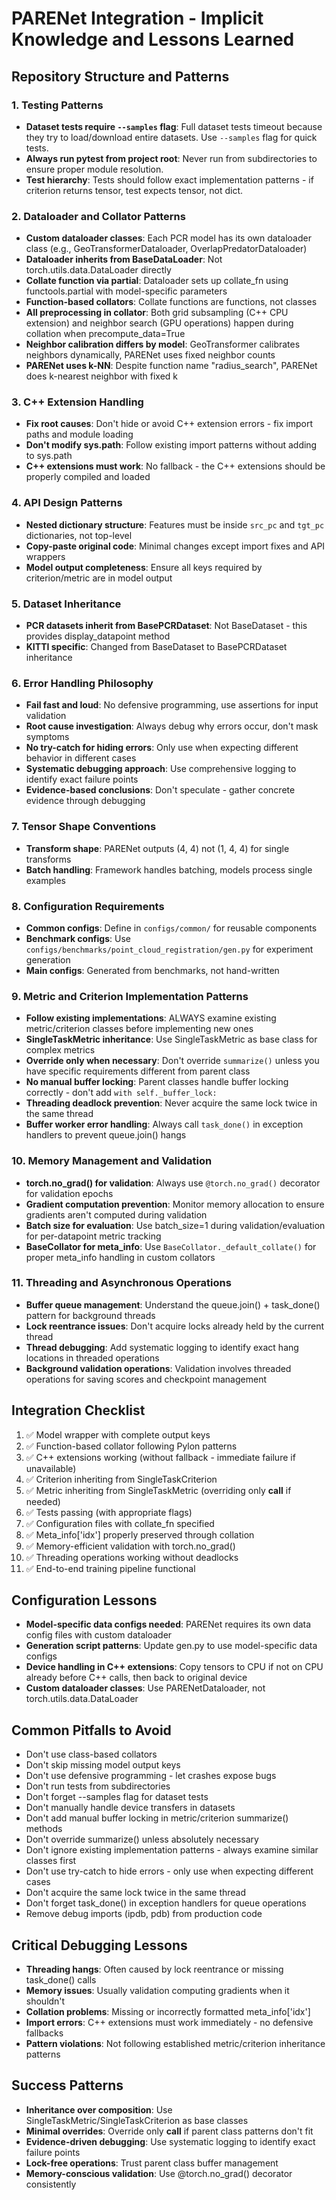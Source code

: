 # PARENet Integration - Implicit Knowledge and Lessons Learned

## Repository Structure and Patterns

### 1. Testing Patterns
- **Dataset tests require `--samples` flag**: Full dataset tests timeout because they try to load/download entire datasets. Use `--samples` flag for quick tests.
- **Always run pytest from project root**: Never run from subdirectories to ensure proper module resolution.
- **Test hierarchy**: Tests should follow exact implementation patterns - if criterion returns tensor, test expects tensor, not dict.

### 2. Dataloader and Collator Patterns
- **Custom dataloader classes**: Each PCR model has its own dataloader class (e.g., GeoTransformerDataloader, OverlapPredatorDataloader)
- **Dataloader inherits from BaseDataLoader**: Not torch.utils.data.DataLoader directly
- **Collate function via partial**: Dataloader sets up collate_fn using functools.partial with model-specific parameters
- **Function-based collators**: Collate functions are functions, not classes
- **All preprocessing in collator**: Both grid subsampling (C++ CPU extension) and neighbor search (GPU operations) happen during collation when precompute_data=True
- **Neighbor calibration differs by model**: GeoTransformer calibrates neighbors dynamically, PARENet uses fixed neighbor counts
- **PARENet uses k-NN**: Despite function name "radius_search", PARENet does k-nearest neighbor with fixed k

### 3. C++ Extension Handling
- **Fix root causes**: Don't hide or avoid C++ extension errors - fix import paths and module loading
- **Don't modify sys.path**: Follow existing import patterns without adding to sys.path
- **C++ extensions must work**: No fallback - the C++ extensions should be properly compiled and loaded

### 4. API Design Patterns
- **Nested dictionary structure**: Features must be inside `src_pc` and `tgt_pc` dictionaries, not top-level
- **Copy-paste original code**: Minimal changes except import fixes and API wrappers
- **Model output completeness**: Ensure all keys required by criterion/metric are in model output

### 5. Dataset Inheritance
- **PCR datasets inherit from BasePCRDataset**: Not BaseDataset - this provides display_datapoint method
- **KITTI specific**: Changed from BaseDataset to BasePCRDataset inheritance

### 6. Error Handling Philosophy
- **Fail fast and loud**: No defensive programming, use assertions for input validation
- **Root cause investigation**: Always debug why errors occur, don't mask symptoms
- **No try-catch for hiding errors**: Only use when expecting different behavior in different cases
- **Systematic debugging approach**: Use comprehensive logging to identify exact failure points
- **Evidence-based conclusions**: Don't speculate - gather concrete evidence through debugging

### 7. Tensor Shape Conventions
- **Transform shape**: PARENet outputs (4, 4) not (1, 4, 4) for single transforms
- **Batch handling**: Framework handles batching, models process single examples

### 8. Configuration Requirements
- **Common configs**: Define in `configs/common/` for reusable components
- **Benchmark configs**: Use `configs/benchmarks/point_cloud_registration/gen.py` for experiment generation
- **Main configs**: Generated from benchmarks, not hand-written

### 9. Metric and Criterion Implementation Patterns
- **Follow existing implementations**: ALWAYS examine existing metric/criterion classes before implementing new ones
- **SingleTaskMetric inheritance**: Use SingleTaskMetric as base class for complex metrics
- **Override only when necessary**: Don't override `summarize()` unless you have specific requirements different from parent class
- **No manual buffer locking**: Parent classes handle buffer locking correctly - don't add `with self._buffer_lock:`
- **Threading deadlock prevention**: Never acquire the same lock twice in the same thread
- **Buffer worker error handling**: Always call `task_done()` in exception handlers to prevent queue.join() hangs

### 10. Memory Management and Validation
- **torch.no_grad() for validation**: Always use `@torch.no_grad()` decorator for validation epochs
- **Gradient computation prevention**: Monitor memory allocation to ensure gradients aren't computed during validation
- **Batch size for evaluation**: Use batch_size=1 during validation/evaluation for per-datapoint metric tracking
- **BaseCollator for meta_info**: Use `BaseCollator._default_collate()` for proper meta_info handling in custom collators

### 11. Threading and Asynchronous Operations
- **Buffer queue management**: Understand the queue.join() + task_done() pattern for background threads
- **Lock reentrance issues**: Don't acquire locks already held by the current thread
- **Thread debugging**: Add systematic logging to identify exact hang locations in threaded operations
- **Background validation operations**: Validation involves threaded operations for saving scores and checkpoint management

## Integration Checklist
1. ✅ Model wrapper with complete output keys
2. ✅ Function-based collator following Pylon patterns
3. ✅ C++ extensions working (without fallback - immediate failure if unavailable)
4. ✅ Criterion inheriting from SingleTaskCriterion
5. ✅ Metric inheriting from SingleTaskMetric (overriding only __call__ if needed)
6. ✅ Tests passing (with appropriate flags)
7. ✅ Configuration files with collate_fn specified
8. ✅ Meta_info['idx'] properly preserved through collation
9. ✅ Memory-efficient validation with torch.no_grad()
10. ✅ Threading operations working without deadlocks
11. ✅ End-to-end training pipeline functional

## Configuration Lessons
- **Model-specific data configs needed**: PARENet requires its own data config files with custom dataloader
- **Generation script patterns**: Update gen.py to use model-specific data configs
- **Device handling in C++ extensions**: Copy tensors to CPU if not on CPU already before C++ calls, then back to original device
- **Custom dataloader classes**: Use PARENetDataloader, not torch.utils.data.DataLoader

## Common Pitfalls to Avoid
- Don't use class-based collators
- Don't skip missing model output keys
- Don't use defensive programming - let crashes expose bugs
- Don't run tests from subdirectories
- Don't forget --samples flag for dataset tests
- Don't manually handle device transfers in datasets
- Don't add manual buffer locking in metric/criterion summarize() methods
- Don't override summarize() unless absolutely necessary
- Don't ignore existing implementation patterns - always examine similar classes first
- Don't use try-catch to hide errors - only use when expecting different cases
- Don't acquire the same lock twice in the same thread
- Don't forget task_done() in exception handlers for queue operations
- Remove debug imports (ipdb, pdb) from production code

## Critical Debugging Lessons
- **Threading hangs**: Often caused by lock reentrance or missing task_done() calls
- **Memory issues**: Usually validation computing gradients when it shouldn't
- **Collation problems**: Missing or incorrectly formatted meta_info['idx']
- **Import errors**: C++ extensions must work immediately - no defensive fallbacks
- **Pattern violations**: Not following established metric/criterion inheritance patterns

## Success Patterns
- **Inheritance over composition**: Use SingleTaskMetric/SingleTaskCriterion as base classes
- **Minimal overrides**: Override only __call__ if parent class patterns don't fit
- **Evidence-driven debugging**: Use systematic logging to identify exact failure points
- **Lock-free operations**: Trust parent class buffer management
- **Memory-conscious validation**: Use @torch.no_grad() decorator consistently
